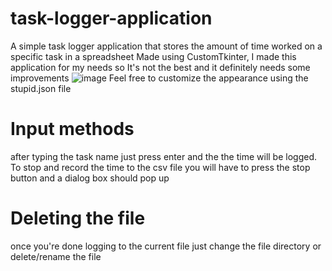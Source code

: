 # task-logger-application
A simple task logger application that stores the amount of time worked on a specific task in a spreadsheet
Made using CustomTkinter, I made this application for my needs so It's not the best and it definitely needs some improvements
![image](https://github.com/Hammad-DD/task-logger-application/assets/142394311/393a5e4c-a299-41e8-a9b3-6ff6536ba2a1)
Feel free to customize the appearance using the stupid.json file
# Input methods
after typing the task name just press enter and the the time will be logged. 
To stop and record the time to the csv file you will have to press the stop button and a dialog box should pop up 

# Deleting the file
once you're done logging to the current file just change the file directory or delete/rename the file
